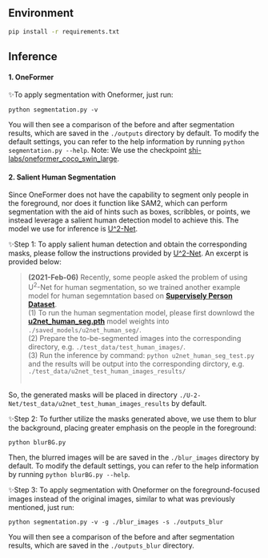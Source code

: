 ## Environment
 ``` bash
 pip install -r requirements.txt
 ```

## Inference 

#### 1. OneFormer
   ✨To apply segmentation with Oneformer, just run:
   ``` 
   python segmentation.py -v
   ``` 
   You will then see a comparison of the before and after segmentation results, which are saved in the `./outputs` directory by default. To modify the default settings, you can refer to the help information by running `python segmentation.py --help`.
    Note: We use the checkpoint [shi-labs/oneformer_coco_swin_large](https://huggingface.co/shi-labs/oneformer_coco_swin_large).  
     
#### 2. Salient Human Segmentation  
   Since OneFormer does not have the capability to segment only people in the foreground, nor does it function like SAM2, which can perform segmentation with the aid of hints such as boxes, scribbles, or points, we instead leverage a salient human detection model to achieve this. 
   The model we use for inference is [U^2-Net](https://huggingface.co/shi-labs/oneformer_coco_swin_large). 

   ✨Step 1: To apply salient human detection and obtain the corresponding masks, please follow the instructions provided by [U^2-Net](https://huggingface.co/shi-labs/oneformer_coco_swin_large). An excerpt is provided below:
>   **(2021-Feb-06)** Recently, some people asked the problem of using U<sup>2</sup>-Net for human segmentation, so we trained another example model for human segemntation based on [**Supervisely Person Dataset**](https://supervise.ly/explore/projects/supervisely-person-dataset-23304/datasets). <br/>
(1) To run the human segmentation model, please first downlowd the [**u2net_human_seg.pth**](https://drive.google.com/file/d/1m_Kgs91b21gayc2XLW0ou8yugAIadWVP/view?usp=sharing) model weights into ``` ./saved_models/u2net_human_seg/```. <br/>
(2) Prepare the to-be-segmented images into the corresponding directory, e.g. ```./test_data/test_human_images/```. <br/>
(3) Run the inference by command: ```python u2net_human_seg_test.py``` and the results will be output into the corresponding dirctory, e.g. ```./test_data/u2net_test_human_images_results/```<br/><br/>
  

   So, the generated masks will be placed in directory `./U-2-Net/test_data/u2net_test_human_images_results` by default.  
  
   ✨Step 2: To further utilize the masks generated above, we use them to blur the background, placing greater emphasis on the people in the foreground: 
   ``` 
   python blurBG.py
   ```
   Then, the blurred images will be are saved in the `./blur_images` directory by default. To modify the default settings, you can refer to the help information by running `python blurBG.py --help`.  

   ✨Step 3: To apply segmentation with Oneformer on the foreground-focused images instead of the original images, similar to what was previously mentioned, just run:
   ``` 
   python segmentation.py -v -g ./blur_images -s ./outputs_blur
   ``` 
   You will then see a comparison of the before and after segmentation results, which are saved in the `./outputs_blur` directory. 
   